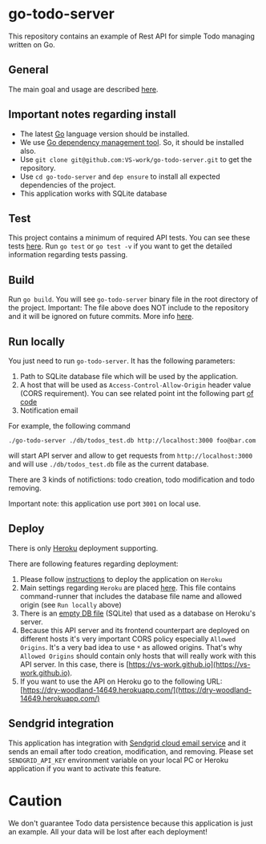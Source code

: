 # go-todo-server

This repository contains an example of Rest API for simple Todo managing written on Go.

## General

The main goal and usage are described [here](https://github.com/VS-work/go-todo-client).

## Important notes regarding install

* The latest [Go](https://golang.org/) language version should be installed.
* We use [Go dependency management tool](https://github.com/golang/dep). So, it should be installed also.
* Use `git clone git@github.com:VS-work/go-todo-server.git` to get the repository.
* Use `cd go-todo-server` and `dep ensure` to install all expected dependencies of the project. 
* This application works with SQLite database

## Test

This project contains a minimum of required API tests. You can see these tests [here](https://github.com/VS-work/go-todo-server/blob/master/main_test.go).
Run `go test` or `go test -v` if you want to get the detailed information regarding tests passing.

## Build

Run `go build`. You will see `go-todo-server` binary file in the root directory of the project. Important: The file above does NOT include to the repository and it will be ignored on future commits. More info [here](https://github.com/VS-work/go-todo-server/blob/master/.gitignore).

## Run locally

You just need to run `go-todo-server`. It has the following parameters:

1. Path to SQLite database file which will be used by the application.
2. A host that will be used as `Access-Control-Allow-Origin` header value (CORS requirement). You can see related point int the following part [of code](https://github.com/VS-work/go-todo-server/blob/master/app.go#L211)
3. Notification email 

For example, the following command 

`./go-todo-server ./db/todos_test.db http://localhost:3000 foo@bar.com`

will start API server and allow to get requests from `http://localhost:3000` and will use `./db/todos_test.db` file as the current database.

There are 3 kinds of notifictions: todo creation, todo modification and todo removing. 

Important note: this application use port `3001` on local use.

## Deploy

There is only [Heroku](https://heroku.com) deployment supporting.

There are following features regarding deployment:

1. Please follow [instructions](https://devcenter.heroku.com/articles/getting-started-with-go) to deploy the application on `Heroku`
2. Main settings regarding `Heroku` are placed [here](https://github.com/VS-work/go-todo-server/blob/master/Procfile). This file contains command-runner that includes the database file name and allowed origin (see `Run locally` above)
3. There is an [empty DB file](https://github.com/VS-work/go-todo-server/blob/master/todos.db) (SQLite) that used as a database on Heroku's server.
4. Because this API server and its frontend counterpart are deployed on different hosts it's very important CORS policy especially `Allowed Origins`. It's a very bad idea to use `*` as allowed origins. That's why  `Allowed Origins` should contain only hosts that will really work with this API server. In this case, there is [https://vs-work.github.io](https://vs-work.github.io).
5. If you want to use the API on Heroku go to the following URL: [https://dry-woodland-14649.herokuapp.com/](https://dry-woodland-14649.herokuapp.com/) 

## Sendgrid integration

This application has integration with [Sendgrid cloud email service](https://sendgrid.com) and it sends an email after todo creation, modification, and removing. Please set `SENDGRID_API_KEY` environment variable on your local PC or Heroku application if you want to activate this feature.

# Caution

We don't guarantee Todo data persistence because this application is just an example. All your data will be lost after each deployment!
